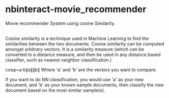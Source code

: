 # nbinteract-movie_recommender

Movie recommender System using cosine Similarity.


<br>
Cosine similarity is a technique used in Machine Learning to find the similarities between the two documents.
Cosine similarity can be computed amongst arbitrary vectors.
It is a similarity measure (which can be converted to a distance measure, and then be used in any distance based classifier, such as nearest neighbor classification.)

cosφ=a⋅b∥a∥∥b∥
Where 'a' and 'b' are the vectors you want to compare.

If you want to do NN classification, you would use 'a' as your new document, and 'b' as your known sample documents, then classify the new document based on the most similar sample(s).



